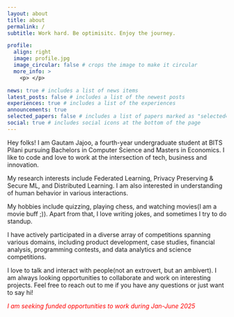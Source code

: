 ```yaml
---
layout: about
title: about
permalink: /
subtitle: Work hard. Be optimisitc. Enjoy the journey.

profile:
  align: right
  image: profile.jpg
  image_circular: false # crops the image to make it circular
  more_info: >
    <p> </p>

news: true # includes a list of news items
latest_posts: false # includes a list of the newest posts
experiences: true # includes a list of the experiences
announcements: true
selected_papers: false # includes a list of papers marked as "selected={true}"
social: true # includes social icons at the bottom of the page
---
```


Hey folks! I am Gautam Jajoo, a fourth-year undergraduate student at BITS Pilani pursuing Bachelors in Computer Science and Masters in Economics. I like to code and love to work at the intersection of tech, business and innovation.

My research interests include Federated Learning, Privacy Preserving & Secure ML, and Distributed Learning. I am also interested in understanding of human behavior in various interactions.

My hobbies include quizzing, playing chess, and watching movies(I am a movie buff ;)). Apart from that, I love writing jokes, and sometimes I try to do standup.

I have actively participated in a diverse array of competitions spanning various domains, including product development, case studies, financial analysis, programming contests, and data analytics and science competitions.

I love to talk and interact with people(not an extrovert, but an ambivert). I am always looking opportunities to collaborate and work on interesting projects. Feel free to reach out to me if you have any questions or just want to say hi!

<p style="color: red;"><i> I am seeking funded opportunities to work during Jan-June 2025 </i></p>

<!-- --- -->

<!-- ## __research interests__

I am interested in  understanding how individuals perceive and interpret ambiguous information

--- -->
